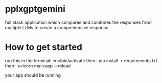 # pplxgptgemini
full stack application which compares and combines the responses from multiple LLMs to create a comprehensive response



# How to get started
run this in the terminal: env/bin/activate
then : pip install -r requirements.txt
then : uvicorn main:app --reload

your app should be running 